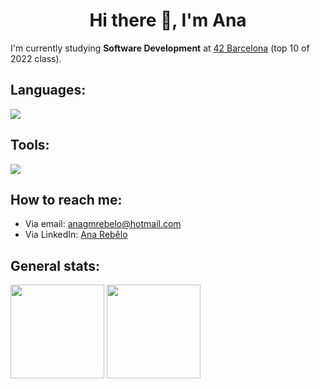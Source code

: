 #### <h1 align="center">Hi there 👋, I'm Ana</h1>

I'm currently studying **Software Development** at [42 Barcelona](https://www.42barcelona.com/es) (top 10 of 2022 class).

## Languages:
<img src="https://skillicons.dev/icons?i=c,cpp">

## Tools:
<img src="https://skillicons.dev/icons?i=git,github,vscode,aws">

## How to reach me: 
  - Via email: anagmrebelo@hotmail.com
  - Via LinkedIn: [Ana Rebêlo](https://www.linkedin.com/in/ana-mota-rebelo/)
 
## General stats:  
 <div align="left">
    <img height="150px" src="https://github-readme-stats.vercel.app/api/top-langs/?username=anagmrebelo&langs_count=3&theme=dracula"/>
    <img height="150px" src="https://github-readme-stats.vercel.app/api?username=anagmrebelo&show_icons=true&theme=aura_dark&include_all_commits=true&count_private=true"/>
</div>
